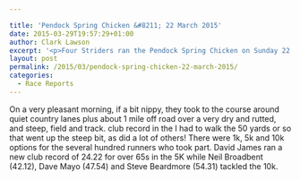 ```yaml
---

title: 'Pendock Spring Chicken &#8211; 22 March 2015'
date: 2015-03-29T19:57:29+01:00
author: Clark Lawson
excerpt: '<p>Four Striders ran the Pendock Spring Chicken on Sunday 22 March. </p>'
layout: post
permalink: /2015/03/pendock-spring-chicken-22-march-2015/
categories:
  - Race Reports
---
```

On a very pleasant morning, if a bit nippy, they took to the course around quiet country lanes plus about 1 mile off road over a very dry and rutted, and steep, field and track. club record in the I had to walk the 50 yards or so that went up the steep bit, as did a lot of others! There were 1k, 5k and 10k options for the several hundred runners who took part. David James ran a new club record of 24.22 for over 65s in the 5K while Neil Broadbent (42.12), Dave Mayo (47.54) and Steve Beardmore (54.31) tackled the 10k.